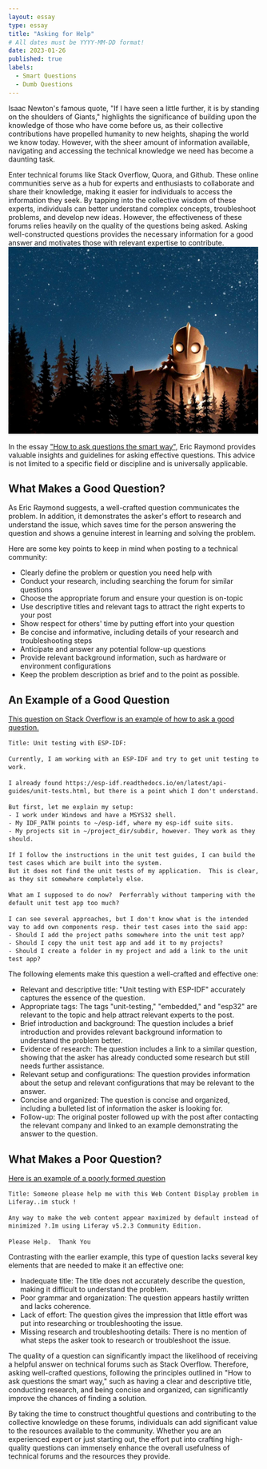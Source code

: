 ```yaml
---
layout: essay
type: essay
title: "Asking for Help"
# All dates must be YYYY-MM-DD format!
date: 2023-01-26
published: true
labels:
  - Smart Questions
  - Dumb Questions
---
```


Isaac Newton's famous quote, "If I have seen a little further, it is by standing on the shoulders of Giants," highlights the significance of building upon the knowledge of those who have come before us, as their collective contributions have propelled humanity to new heights, shaping the world we know today.  However, with the sheer amount of information available, navigating and accessing the technical knowledge we need has become a daunting task.

Enter technical forums like Stack Overflow, Quora, and Github.  These online communities serve as a hub for experts and enthusiasts to collaborate and share their knowledge, making it easier for individuals to access the information they seek.  By tapping into the collective wisdom of these experts, individuals can better understand complex concepts, troubleshoot problems, and develop new ideas.  However, the effectiveness of these forums relies heavily on the quality of the questions being asked.  Asking well-constructed questions provides the necessary information for a good answer and motivates those with relevant expertise to contribute.
<img width="500" class="float-end pe-4" src="/img/essayPics/ironGiant.jpg" alt="Standing on the shoulders of giants">


In the essay ["How to ask questions the smart way"](https://www.catb.org/esr/faqs/smart-questions.html), Eric Raymond provides valuable insights and guidelines for asking effective questions.  This advice is not limited to a specific field or discipline and is universally applicable.

## What Makes a Good Question?
As Eric Raymond suggests, a well-crafted question communicates the problem.  In addition, it demonstrates the asker's effort to research and understand the issue, which saves time for the person answering the question and shows a genuine interest in learning and solving the problem.

Here are some key points to keep in mind when posting to a technical community:
- Clearly define the problem or question you need help with
- Conduct your research, including searching the forum for similar questions
- Choose the appropriate forum and ensure your question is on-topic
- Use descriptive titles and relevant tags to attract the right experts to your post
- Show respect for others' time by putting effort into your question
- Be concise and informative, including details of your research and troubleshooting steps
- Anticipate and answer any potential follow-up questions
- Provide relevant background information, such as hardware or environment configurations
- Keep the problem description as brief and to the point as possible.

## An Example of a Good Question
[This question on Stack Overflow is an example of how to ask a good question.](https://stackoverflow.com/questions/51176779/unit-testing-with-esp-idf)
```
Title: Unit testing with ESP-IDF:

Currently, I am working with an ESP-IDF and try to get unit testing to work.

I already found https://esp-idf.readthedocs.io/en/latest/api-guides/unit-tests.html, but there is a point which I don't understand.

But first, let me explain my setup:
- I work under Windows and have a MSYS32 shell.
- My IDF_PATH points to ~/esp-idf, where my esp-idf suite sits.
- My projects sit in ~/project_dir/subdir, however. They work as they should.

If I follow the instructions in the unit test guides, I can build the test cases which are built into the system. 
But it does not find the unit tests of my application.  This is clear, as they sit somewhere completely else.

What am I supposed to do now?  Perferrably without tampering with the default unit test app too much?

I can see several approaches, but I don't know what is the intended way to add own components resp. their test cases into the said app:
- Should I add the project paths somewhere into the unit test app?
- Should I copy the unit test app and add it to my projects?
- Should I create a folder in my project and add a link to the unit test app?
```
The following elements make this question a well-crafted and effective one:
- Relevant and descriptive title: "Unit testing with ESP-IDF" accurately captures the essence of the question.
- Appropriate tags: The tags "unit-testing," "embedded," and "esp32" are relevant to the topic and help attract relevant experts to the post.
- Brief introduction and background: The question includes a brief introduction and provides relevant background information to understand the problem better.
- Evidence of research: The question includes a link to a similar question, showing that the asker has already conducted some research but still needs further assistance.
- Relevant setup and configurations: The question provides information about the setup and relevant configurations that may be relevant to the answer.
- Concise and organized: The question is concise and organized, including a bulleted list of information the asker is looking for.
- Follow-up: The original poster followed up with the post after contacting the relevant company and linked to an example demonstrating the answer to the question.

## What Makes a Poor Question?
[Here is an example of a poorly formed question](https://stackoverflow.com/questions/1919703/someone-please-help-me-with-this-web-content-display-problem-in-liferay-im-stuc)
```
Title: Someone please help me with this Web Content Display problem in Liferay..im stuck !

Any way to make the web content appear maximized by default instead of minimized ?.Im using Liferay v5.2.3 Community Edition.

Please Help.  Thank You

```
Contrasting with the earlier example, this type of question lacks several key elements that are needed to make it an effective one:
- Inadequate title: The title does not accurately describe the question, making it difficult to understand the problem.
- Poor grammar and organization: The question appears hastily written and lacks coherence.
- Lack of effort: The question gives the impression that little effort was put into researching or troubleshooting the issue.
- Missing research and troubleshooting details: There is no mention of what steps the asker took to research or troubleshoot the issue.

The quality of a question can significantly impact the likelihood of receiving a helpful answer on technical forums such as Stack Overflow.  Therefore, asking well-crafted questions, following the principles outlined in "How to ask questions the smart way," such as having a clear and descriptive title, conducting research, and being concise and organized, can significantly improve the chances of finding a solution.

By taking the time to construct thoughtful questions and contributing to the collective knowledge on these forums, individuals can add significant value to the resources available to the community.  Whether you are an experienced expert or just starting out, the effort put into crafting high-quality questions can immensely enhance the overall usefulness of technical forums and the resources they provide.
